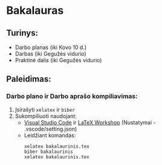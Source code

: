 # Bakalauras

## Turinys:

 * Darbo planas (iki Kovo 10 d.)
 * Darbas (iki Gegužės vidurio)
 * Praktinė dalis (iki Gegužės vidurio) 

## Paleidimas:

### Darbo plano ir Darbo aprašo kompiliavimas:
 1. Įsirašyti ```xelatex``` ir ```biber```
 2. Sukompiliuoti naudojant: 
    - [Visual Studio Code](https://code.visualstudio.com/) ir [LaTeX Workshop](https://marketplace.visualstudio.com/items?itemName=James-Yu.latex-workshop) (Nustatymai - .vscode/setting.json)
    - Leidžiant komandas:
        ```	
        xelatex bakalaurinis.tex
        biber bakalaurinis
        xelatex bakalaurinis.tex
        ```